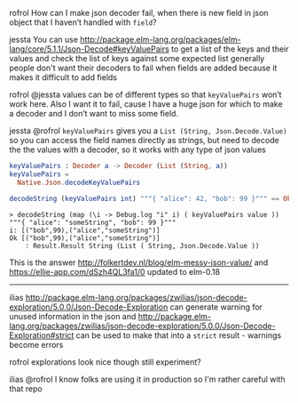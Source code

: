 rofrol
How can I make json decoder fail, when there is new field in json object that I haven’t handled with `field`?

jessta
You can use http://package.elm-lang.org/packages/elm-lang/core/5.1.1/Json-Decode#keyValuePairs to get a list of the keys and their values and check the list of keys against some expected list
generally people don't want their decoders to fail when fields are added because it makes it difficult to add fields

rofrol
@jessta  values can be of different types so that `keyValuePairs` won’t work here. Also I want it to fail, cause I have a huge json for which to make a decoder and I don’t want to miss some field.

jessta
@rofrol `keyValuePairs` gives you a `List (String, Json.Decode.Value)` so you can access the field names directly as strings, but need to decode the the values with a decoder, so it works with any type of json values

```elm
keyValuePairs : Decoder a -> Decoder (List (String, a))
keyValuePairs =
  Native.Json.decodeKeyValuePairs
```

```elm
decodeString (keyValuePairs int) """{ "alice": 42, "bob": 99 }""" == Ok [("bob",99),("alice",42)]
```

```elm-repl
> decodeString (map (\i -> Debug.log "i" i) ( keyValuePairs value )) """{ "alice": "someString", "bob": 99 }"""
i: [("bob",99),("alice","someString")]
Ok [("bob",99),("alice","someString")]
    : Result.Result String (List ( String, Json.Decode.Value ))
```

This is the answer http://folkertdev.nl/blog/elm-messy-json-value/ and https://ellie-app.com/dSzh4QL3fa1/0 updated to elm-0.18

----

ilias
http://package.elm-lang.org/packages/zwilias/json-decode-exploration/5.0.0/Json-Decode-Exploration can generate warning for unused information in the json
and http://package.elm-lang.org/packages/zwilias/json-decode-exploration/5.0.0/Json-Decode-Exploration#strict can be used to make that into a `strict` result - warnings become errors

rofrol 
explorations look nice though still experiment?

ilias
@rofrol I know folks are using it in production so I'm rather careful with that repo